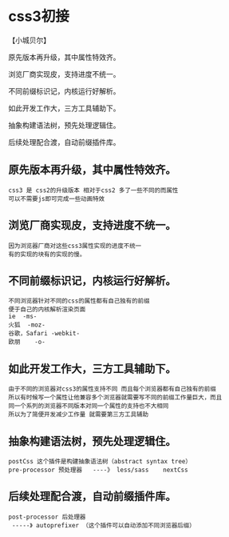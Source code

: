 # css3初接
【小城贝尔】

原先版本再升级，其中属性特效齐。

浏览厂商实现皮，支持进度不统一。

不同前缀标识记，内核运行好解析。

如此开发工作大，三方工具辅助下。

抽象构建语法树，预先处理逻辑住。

后续处理配合渡，自动前缀插件库。

## 原先版本再升级，其中属性特效齐。
    css3 是 css2的升级版本 相对于css2 多了一些不同的而属性
    可以不需要js即可完成一些动画特效
## 浏览厂商实现皮，支持进度不统一。
    因为浏览器厂商对这些css3属性实现的进度不统一
    有的实现的块有的实现的慢。
## 不同前缀标识记，内核运行好解析。
    不同浏览器针对不同的css的属性都有自己独有的前缀
    便于自己的内核解析渲染页面
    ie  -ms-
    火狐  -moz-
    谷歌，Safari -webkit-
    欧朋    -o-
## 如此开发工作大，三方工具辅助下。
    由于不同的浏览器对css3的属性支持不同 而且每个浏览器都有自己独有的前缀
    所以有时候写一个属性让他兼容多个浏览器就需要写不同的前缀工作量巨大，而且
    同一个系列的浏览器不同版本对同一个属性的支持也不大相同
    所以为了简便开发减少工作量 就需要第三方工具辅助
## 抽象构建语法树，预先处理逻辑住。
    postCss 这个插件是构建抽象语法树（abstract syntax tree）
    pre-processor 预处理器   ----》 less/sass    nextCss
## 后续处理配合渡，自动前缀插件库。
    post-processor 后处理器
     -----》 autoprefixer （这个插件可以自动添加不同浏览器后缀）